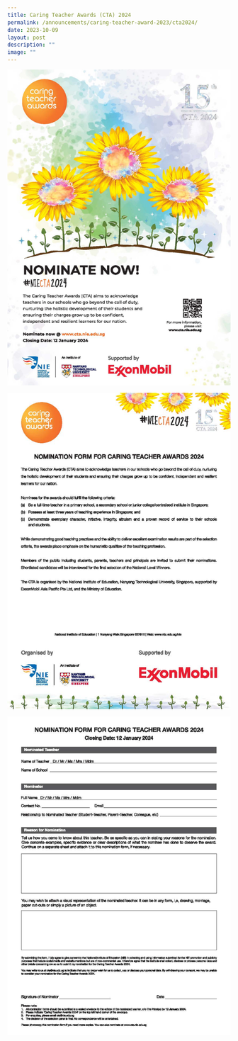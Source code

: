 ```yaml
---
title: Caring Teacher Awards (CTA) 2024
permalink: /announcements/caring-teacher-award-2023/cta2024/
date: 2023-10-09
layout: post
description: ""
image: ""
---
```


![](/images/poster%20-%20cta%202024.jpg)

![](/images/nomination%20form%20-%20cta%202024_page_1.jpg)

![](/images/nomination%20form%20-%20cta%202024_page_2.jpg)



